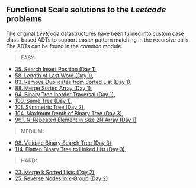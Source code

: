 ## Functional Scala solutions to the *Leetcode* problems

The original *Leetcode* datastructures have been turned into custom case class-based ADTs to support easier pattern matching in the recursive calls. The ADTs can be found in the *common* module.

> EASY:
- [35. Search Insert Position (Day 1)](https://leetcode.com/problems/search-insert-position/),
- [58. Length of Last Word (Day 1)](https://leetcode.com/problems/length-of-last-word/),
- [83. Remove Duplicates from Sorted List (Day 1)](https://leetcode.com/problems/remove-duplicates-from-sorted-list/),
- [88. Merge Sorted Array (Day 1)](https://leetcode.com/problems/merge-sorted-array/),
- [94. Binary Tree Inorder Traversal (Day 1)](https://leetcode.com/problems/binary-tree-inorder-traversal/),
- [100. Same Tree (Day 1)](https://leetcode.com/problems/same-tree/),
- [101. Symmetric Tree (Day 2)](https://leetcode.com/problems/symmetric-tree/),
- [104. Maximum Depth of Binary Tree (Day 3)](https://leetcode.com/problems/maximum-depth-of-binary-tree/),
- [961. N-Repeated Element in Size 2N Array (Day 1)](https://leetcode.com/problems/n-repeated-element-in-size-2n-array/)

> MEDIUM:
- [98. Validate Binary Search Tree (Day 3)](https://leetcode.com/problems/validate-binary-search-tree/),
- [114. Flatten Binary Tree to Linked List (Day 3)](https://leetcode.com/problems/flatten-binary-tree-to-linked-list/),

> HARD:
- [23. Merge k Sorted Lists (Day 2)](https://leetcode.com/problems/merge-k-sorted-lists/),
- [25. Reverse Nodes in k-Group (Day 2)](https://leetcode.com/problems/reverse-nodes-in-k-group/)
